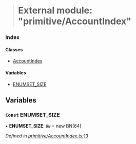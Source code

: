 > # External module: "primitive/AccountIndex"

### Index

#### Classes

* [AccountIndex](../classes/_primitive_accountindex_.accountindex.md)

#### Variables

* [ENUMSET_SIZE](_primitive_accountindex_.md#const-enumset_size)

## Variables

### `Const` ENUMSET_SIZE

• **ENUMSET_SIZE**: *`BN`* =  new BN(64)

*Defined in [primitive/AccountIndex.ts:13](https://github.com/polkadot-js/api/blob/7229a5f/packages/types/src/primitive/AccountIndex.ts#L13)*